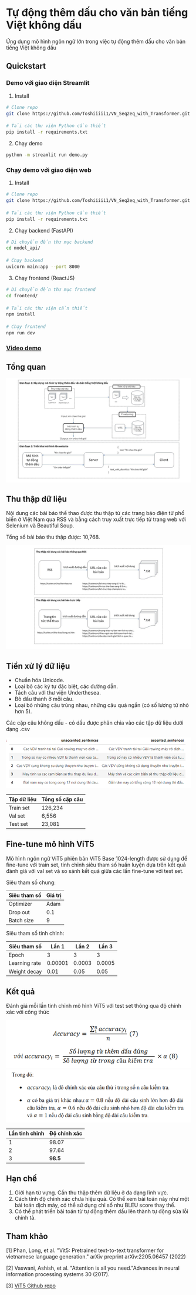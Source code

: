 # Tự động thêm dấu cho văn bản tiếng Việt không dấu

Ứng dụng mô hình ngôn ngữ lớn trong việc tự động thêm dấu cho văn bản tiếng Việt không dấu

## Quickstart

### Demo với giao diện Streamlit

1. Install

```bash
# Clone repo
git clone https://github.com/Toshiiiii1/VN_Seq2eq_with_Transformer.git

# Tải các thư viện Python cần thiết
pip install -r requirements.txt
```

2. Chạy demo
```bash
python -m streamlit run demo.py
```

### Chạy demo với giao diện web

1. Install

```bash
# Clone repo
git clone https://github.com/Toshiiiii1/VN_Seq2eq_with_Transformer.git

# Tải các thư viện Python cần thiết
pip install -r requirements.txt
```

2. Chạy backend (FastAPI)
```bash
# Di chuyển đến thư mục backend
cd model_api/

# Chạy backend
uvicorn main:app --port 8000
```

3. Chạy frontend (ReactJS)
```bash
# Di chuyển đến thư mục frontend
cd frontend/

# Tải các thư viện cần thiết
npm install

# Chạy frontend
npm run dev
```

### [Video demo](https://drive.google.com/file/d/1zIfLvtkOJKvUmZoSn07qi7UIEOXQkkq6/view?usp=drive_link)

## Tổng quan
![Sơ đồ tổng quan](./images/general.png)

## Thu thập dữ liệu

Nội dung các bài báo thể thao được thu thập từ các trang báo điện tử phổ biến ở Việt Nam qua RSS và bằng cách truy xuất trực tiếp từ trang web với Selenium và Beautiful Soup.

Tổng số bài báo thu thập được: 10,768.

![Thu thập dữ liệu](./images/crawl_data.png)

## Tiền xử lý dữ liệu

- Chuẩn hóa Unicode.
- Loại bỏ các ký tự đặc biệt, các đường dẫn.
- Tách câu với thư viện Underthesea.
- Bỏ dấu thanh ở mỗi câu.
- Loại bỏ những câu trùng nhau, những câu quá ngắn (có số lượng từ nhỏ hơn 5).

Các cặp câu không dấu - có dấu được phân chia vào các tập dữ liệu dưới dạng .csv

![Dữ liệu sau tiền xử lý](./images/preprocessed_data.png)

|  Tập dữ liệu  | Tổng số cặp câu |
|-----|-------|
| Train set    | 126,234  |
| Val set | 6,556  |
| Test set | 23,081  |

## Fine-tune mô hình ViT5

Mô hình ngôn ngữ ViT5 phiên bản ViT5 Base 1024-length được sử dụng để fine-tune với train set, tinh chỉnh siêu tham số huấn luyện dựa trên kết quả đánh giá với val set và so sánh kết quả giữa các lần fine-tune với test set.

Siêu tham số chung:

|  Siêu tham số  | Giá trị |
|-----|-------|
| Optimizer    | Adam  |
| Drop out | 0.1  |
| Batch size | 9  |

Siêu tham số tinh chỉnh:

|  Siêu tham số  | Lần 1 | Lần 2 | Lần 3 |
|-----|-------|-------|-------|
| Epoch    | 3  |3  |3  |
| Learning rate | 0.00001  |0.0003  |0.0005  |
| Weight decay | 0.01  |0.05  |0.05  |

## Kết quả

Đánh giá mỗi lần tinh chỉnh mô hình ViT5 với test set thông qua độ chính xác với công thức

![Độ chính xác](./images/accuracy1.png)
![alt text](./images/accuracy2.png)

|  Lần tinh chỉnh  | Độ chính xác |
|-----|-------|
| 1   | 98.07  |
| 2 | 97.64  |
| 3 | **98.5**  |

## Hạn chế

1. Giới hạn từ vựng. Cần thu thập thêm dữ liệu ở đa dạng lĩnh vực.
2. Cách tính độ chính xác chưa hiệu quả. Có thể xem bài toán này như một bài toán dịch máy, có thể sử dụng chỉ số như BLEU score thay thế.
3. Có thể phát triển bài toán từ tự động thêm dấu lên thành tự động sửa lỗi chính tả.

## Tham khảo

[1] Phan, Long, et al. "Vit5: Pretrained text-to-text transformer for vietnamese language generation." arXiv preprint arXiv:2205.06457 (2022)

[2] Vaswani, Ashish, et al. "Attention is all you need."Advances in neural information processing systems 30 (2017).

[3] [ViT5 Github repo](https://github.com/vietai/ViT5)